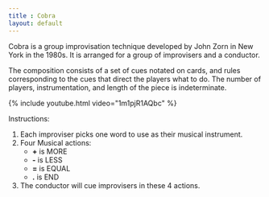 ```yaml
---
title : Cobra
layout: default
---
```


Cobra is a group improvisation technique developed by John Zorn in New York in the 1980s. It is arranged for a group of improvisers and a conductor. 

The composition consists of a set of cues notated on cards, and rules corresponding to the cues that direct the players what to do. The number of players, instrumentation, and length of the piece is indeterminate.

{% include youtube.html video="1m1pjR1AQbc" %}

Instructions:

1. Each improviser picks one word to use as their musical instrument.
2. Four Musical actions: 
	* **\+** is MORE
	* **\-** is LESS
	* **=** is EQUAL
	* **.** is END
3. The conductor will cue improvisers in these 4 actions. 
